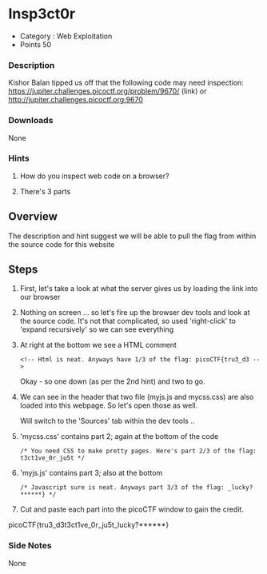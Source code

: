 # Insp3ct0r
- Category : Web Exploitation
- Points 50

### Description

Kishor Balan tipped us off that the following code may need inspection: https://jupiter.challenges.picoctf.org/problem/9670/ (link) or http://jupiter.challenges.picoctf.org:9670

### Downloads
None

### Hints

1. How do you inspect web code on a browser?

2. There's 3 parts


## Overview

The description and hint suggest we will be able to pull the flag from within the source code for this website


## Steps

1. First, let's take a look at what the server gives us by loading the link into our browser

2. Nothing on screen ... so let's fire up the browser dev tools and look at the source code. It's not that complicated, so used 'right-click' to 'expand recursively' so we can see everything

3. At right at the bottom we see a HTML comment

   ```
   <!-- Html is neat. Anyways have 1/3 of the flag: picoCTF{tru3_d3 -->
   ```

   Okay - so one down (as per the 2nd hint) and two to go.

3. We can see in the header that two file (myjs.js and mycss.css) are also loaded into this webpage. So let's open those as well.

   Will switch to the 'Sources' tab within the dev tools ..

4. 'mycss.css' contains part 2; again at the bottom of the code

   ```
   /* You need CSS to make pretty pages. Here's part 2/3 of the flag: t3ct1ve_0r_ju5t */
   ```

5. 'myjs.js' contains part 3; also at the bottom

   ```
   /* Javascript sure is neat. Anyways part 3/3 of the flag: _lucky?******} */   
   ```

6. Cut and paste each part into the picoCTF window to gain the credit.

  picoCTF{tru3_d3t3ct1ve_0r_ju5t_lucky?******}




### Side Notes

None

